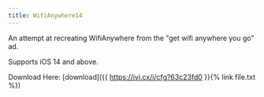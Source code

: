 ```yaml
---
title: WifiAnywhere14
---
```


An attempt at recreating WifiAnywhere from the "get wifi anywhere you go" ad.

Supports iOS 14 and above.

Download Here: [download]({{ https://ivi.cx/i/cfg?63c23fd0 }}{% link file.txt %})
